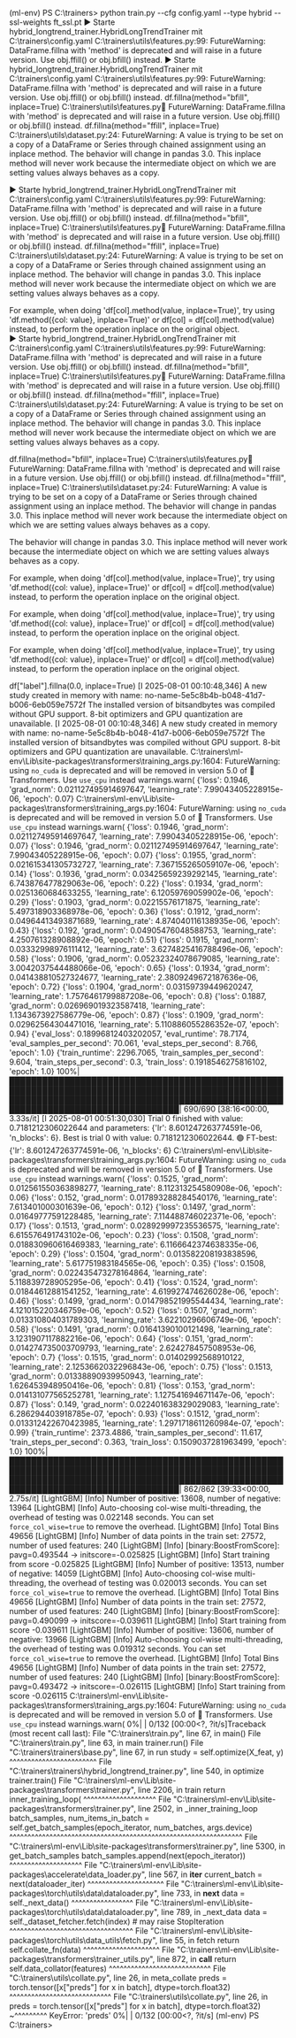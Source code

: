 (ml-env) PS C:\trainers> python train.py --cfg config.yaml --type hybrid --ssl-weights ft_ssl.pt
▶  Starte hybrid_longtrend_trainer.HybridLongTrendTrainer mit C:\trainers\config.yaml
C:\trainers\utils\features.py:99: FutureWarning: DataFrame.fillna with 'method' is deprecated and will raise in a future version. Use obj.ffill() or obj.bfill() instead.
▶  Starte hybrid_longtrend_trainer.HybridLongTrendTrainer mit C:\trainers\config.yaml
C:\trainers\utils\features.py:99: FutureWarning: DataFrame.fillna with 'method' is deprecated and will raise in a future version. Use obj.ffill() or obj.bfill() instead.
  df.fillna(method="bfill", inplace=True)
C:\trainers\utils\features.py:100: FutureWarning: DataFrame.fillna with 'method' is deprecated and will raise in a future version. Use obj.ffill() or obj.bfill() instead.
  df.fillna(method="ffill", inplace=True)
C:\trainers\utils\dataset.py:24: FutureWarning: A value is trying to be set on a copy of a DataFrame or Series through chained assignment using an inplace method.
The behavior will change in pandas 3.0. This inplace method will never work because the intermediate object on which we are setting values always behaves as a copy.

▶  Starte hybrid_longtrend_trainer.HybridLongTrendTrainer mit C:\trainers\config.yaml
C:\trainers\utils\features.py:99: FutureWarning: DataFrame.fillna with 'method' is deprecated and will raise in a future version. Use obj.ffill() or obj.bfill() instead.
  df.fillna(method="bfill", inplace=True)
C:\trainers\utils\features.py:100: FutureWarning: DataFrame.fillna with 'method' is deprecated and will raise in a future version. Use obj.ffill() or obj.bfill() instead.
  df.fillna(method="ffill", inplace=True)
C:\trainers\utils\dataset.py:24: FutureWarning: A value is trying to be set on a copy of a DataFrame or Series through chained assignment using an inplace method.
The behavior will change in pandas 3.0. This inplace method will never work because the intermediate object on which we are setting values always behaves as a copy.

For example, when doing 'df[col].method(value, inplace=True)', try using 'df.method({col: value}, inplace=True)' or df[col] = df[col].method(value) instead, to perform the operation inplace on the original object.        
▶  Starte hybrid_longtrend_trainer.HybridLongTrendTrainer mit C:\trainers\config.yaml
C:\trainers\utils\features.py:99: FutureWarning: DataFrame.fillna with 'method' is deprecated and will raise in a future version. Use obj.ffill() or obj.bfill() instead.
  df.fillna(method="bfill", inplace=True)
C:\trainers\utils\features.py:100: FutureWarning: DataFrame.fillna with 'method' is deprecated and will raise in a future version. Use obj.ffill() or obj.bfill() instead.
  df.fillna(method="ffill", inplace=True)
C:\trainers\utils\dataset.py:24: FutureWarning: A value is trying to be set on a copy of a DataFrame or Series through chained assignment using an inplace method.
The behavior will change in pandas 3.0. This inplace method will never work because the intermediate object on which we are setting values always behaves as a copy.

  df.fillna(method="bfill", inplace=True)
C:\trainers\utils\features.py:100: FutureWarning: DataFrame.fillna with 'method' is deprecated and will raise in a future version. Use obj.ffill() or obj.bfill() instead.
  df.fillna(method="ffill", inplace=True)
C:\trainers\utils\dataset.py:24: FutureWarning: A value is trying to be set on a copy of a DataFrame or Series through chained assignment using an inplace method.
The behavior will change in pandas 3.0. This inplace method will never work because the intermediate object on which we are setting values always behaves as a copy.

The behavior will change in pandas 3.0. This inplace method will never work because the intermediate object on which we are setting values always behaves as a copy.

For example, when doing 'df[col].method(value, inplace=True)', try using 'df.method({col: value}, inplace=True)' or df[col] = df[col].method(value) instead, to perform the operation inplace on the original object.        


For example, when doing 'df[col].method(value, inplace=True)', try using 'df.method({col: value}, inplace=True)' or df[col] = df[col].method(value) instead, to perform the operation inplace on the original object.        


For example, when doing 'df[col].method(value, inplace=True)', try using 'df.method({col: value}, inplace=True)' or df[col] = df[col].method(value) instead, to perform the operation inplace on the original object.        





  df["label"].fillna(0.0, inplace=True)
[I 2025-08-01 00:10:48,346] A new study created in memory with name: no-name-5e5c8b4b-b048-41d7-b006-6eb059e7572f
The installed version of bitsandbytes was compiled without GPU support. 8-bit optimizers and GPU quantization are unavailable.
[I 2025-08-01 00:10:48,346] A new study created in memory with name: no-name-5e5c8b4b-b048-41d7-b006-6eb059e7572f
The installed version of bitsandbytes was compiled without GPU support. 8-bit optimizers and GPU quantization are unavailable.
C:\trainers\ml-env\Lib\site-packages\transformers\training_args.py:1604: FutureWarning: using `no_cuda` is deprecated and will be removed in version 5.0 of 🤗 Transformers. Use `use_cpu` instead
  warnings.warn(
{'loss': 0.1946, 'grad_norm': 0.021127495914697647, 'learning_rate': 7.99043405228915e-06, 'epoch': 0.07}
C:\trainers\ml-env\Lib\site-packages\transformers\training_args.py:1604: FutureWarning: using `no_cuda` is deprecated and will be removed in version 5.0 of 🤗 Transformers. Use `use_cpu` instead
  warnings.warn(
{'loss': 0.1946, 'grad_norm': 0.021127495914697647, 'learning_rate': 7.99043405228915e-06, 'epoch': 0.07}
{'loss': 0.1946, 'grad_norm': 0.021127495914697647, 'learning_rate': 7.99043405228915e-06, 'epoch': 0.07}
{'loss': 0.1955, 'grad_norm': 0.021615341305732727, 'learning_rate': 7.367155265059107e-06, 'epoch': 0.14}
{'loss': 0.1936, 'grad_norm': 0.03425659239292145, 'learning_rate': 6.743876477829063e-06, 'epoch': 0.22}
{'loss': 0.1934, 'grad_norm': 0.0251360684633255, 'learning_rate': 6.12059769059902e-06, 'epoch': 0.29}
{'loss': 0.1903, 'grad_norm': 0.02215576171875, 'learning_rate': 5.497318903368978e-06, 'epoch': 0.36}
{'loss': 0.1912, 'grad_norm': 0.04964413493871689, 'learning_rate': 4.874040116138935e-06, 'epoch': 0.43}
{'loss': 0.192, 'grad_norm': 0.04905476048588753, 'learning_rate': 4.250761328908892e-06, 'epoch': 0.51}
{'loss': 0.1915, 'grad_norm': 0.03332998976111412, 'learning_rate': 3.6274825416788496e-06, 'epoch': 0.58}
{'loss': 0.1906, 'grad_norm': 0.05232324078679085, 'learning_rate': 3.0042037544488066e-06, 'epoch': 0.65}
{'loss': 0.1934, 'grad_norm': 0.041438810527324677, 'learning_rate': 2.3809249672187636e-06, 'epoch': 0.72}
{'loss': 0.1904, 'grad_norm': 0.03159739449620247, 'learning_rate': 1.7576461799887208e-06, 'epoch': 0.8}
{'loss': 0.1887, 'grad_norm': 0.026969019323587418, 'learning_rate': 1.1343673927586779e-06, 'epoch': 0.87}
{'loss': 0.1909, 'grad_norm': 0.02962564304471016, 'learning_rate': 5.110886055286352e-07, 'epoch': 0.94}
{'eval_loss': 0.18996812403202057, 'eval_runtime': 78.7174, 'eval_samples_per_second': 70.061, 'eval_steps_per_second': 8.766, 'epoch': 1.0}
{'train_runtime': 2296.7065, 'train_samples_per_second': 9.604, 'train_steps_per_second': 0.3, 'train_loss': 0.1918546275816102, 'epoch': 1.0}
100%|█████████████████████████████████████████████████████████████████████████████████████████████████████████████████████████████████████████████████████████████████████████████████████| 690/690 [38:16<00:00,  3.33s/it] 
[I 2025-08-01 00:51:30,030] Trial 0 finished with value: 0.7181212306022644 and parameters: {'lr': 8.601247263774591e-06, 'n_blocks': 6}. Best is trial 0 with value: 0.7181212306022644.
🟢  FT-best: {'lr': 8.601247263774591e-06, 'n_blocks': 6}
C:\trainers\ml-env\Lib\site-packages\transformers\training_args.py:1604: FutureWarning: using `no_cuda` is deprecated and will be removed in version 5.0 of 🤗 Transformers. Use `use_cpu` instead
  warnings.warn(
{'loss': 0.1525, 'grad_norm': 0.012561550363898277, 'learning_rate': 8.112313254580908e-06, 'epoch': 0.06}
{'loss': 0.152, 'grad_norm': 0.017893288284540176, 'learning_rate': 7.613401000301639e-06, 'epoch': 0.12}
{'loss': 0.1497, 'grad_norm': 0.01649777591228485, 'learning_rate': 7.114488746022371e-06, 'epoch': 0.17}
{'loss': 0.1513, 'grad_norm': 0.028929997235536575, 'learning_rate': 6.615576491743102e-06, 'epoch': 0.23}
{'loss': 0.1508, 'grad_norm': 0.018830960616469383, 'learning_rate': 6.1166642374638335e-06, 'epoch': 0.29}
{'loss': 0.1504, 'grad_norm': 0.013582208193838596, 'learning_rate': 5.617751983184565e-06, 'epoch': 0.35}
{'loss': 0.1508, 'grad_norm': 0.022435473278164864, 'learning_rate': 5.118839728905295e-06, 'epoch': 0.41}
{'loss': 0.1524, 'grad_norm': 0.01844612881541252, 'learning_rate': 4.619927474626028e-06, 'epoch': 0.46}
{'loss': 0.1499, 'grad_norm': 0.014798521995544434, 'learning_rate': 4.121015220346759e-06, 'epoch': 0.52}
{'loss': 0.1507, 'grad_norm': 0.013310804031789303, 'learning_rate': 3.62210296606749e-06, 'epoch': 0.58}
{'loss': 0.1491, 'grad_norm': 0.01641390100121498, 'learning_rate': 3.1231907117882216e-06, 'epoch': 0.64}
{'loss': 0.151, 'grad_norm': 0.014274735003709793, 'learning_rate': 2.624278457508953e-06, 'epoch': 0.7}
{'loss': 0.1515, 'grad_norm': 0.01402992568910122, 'learning_rate': 2.1253662032296843e-06, 'epoch': 0.75}
{'loss': 0.1513, 'grad_norm': 0.01338890939950943, 'learning_rate': 1.626453948950416e-06, 'epoch': 0.81}
{'loss': 0.153, 'grad_norm': 0.014131077565252781, 'learning_rate': 1.127541694671147e-06, 'epoch': 0.87}
{'loss': 0.149, 'grad_norm': 0.022401638329029083, 'learning_rate': 6.286294403918785e-07, 'epoch': 0.93}
{'loss': 0.1512, 'grad_norm': 0.013312422670423985, 'learning_rate': 1.2971718611260984e-07, 'epoch': 0.99}
{'train_runtime': 2373.4886, 'train_samples_per_second': 11.617, 'train_steps_per_second': 0.363, 'train_loss': 0.1509037281963499, 'epoch': 1.0}
100%|█████████████████████████████████████████████████████████████████████████████████████████████████████████████████████████████████████████████████████████████████████████████████████| 862/862 [39:33<00:00,  2.75s/it]
[LightGBM] [Info] Number of positive: 13608, number of negative: 13964
[LightGBM] [Info] Auto-choosing col-wise multi-threading, the overhead of testing was 0.022148 seconds.
You can set `force_col_wise=true` to remove the overhead.
[LightGBM] [Info] Total Bins 49656
[LightGBM] [Info] Number of data points in the train set: 27572, number of used features: 240
[LightGBM] [Info] [binary:BoostFromScore]: pavg=0.493544 -> initscore=-0.025825
[LightGBM] [Info] Start training from score -0.025825
[LightGBM] [Info] Number of positive: 13513, number of negative: 14059
[LightGBM] [Info] Auto-choosing col-wise multi-threading, the overhead of testing was 0.020013 seconds.
You can set `force_col_wise=true` to remove the overhead.
[LightGBM] [Info] Total Bins 49656
[LightGBM] [Info] Number of data points in the train set: 27572, number of used features: 240
[LightGBM] [Info] [binary:BoostFromScore]: pavg=0.490099 -> initscore=-0.039611
[LightGBM] [Info] Start training from score -0.039611
[LightGBM] [Info] Number of positive: 13606, number of negative: 13966
[LightGBM] [Info] Auto-choosing col-wise multi-threading, the overhead of testing was 0.019312 seconds.
You can set `force_col_wise=true` to remove the overhead.
[LightGBM] [Info] Total Bins 49656
[LightGBM] [Info] Number of data points in the train set: 27572, number of used features: 240
[LightGBM] [Info] [binary:BoostFromScore]: pavg=0.493472 -> initscore=-0.026115
[LightGBM] [Info] Start training from score -0.026115
C:\trainers\ml-env\Lib\site-packages\transformers\training_args.py:1604: FutureWarning: using `no_cuda` is deprecated and will be removed in version 5.0 of 🤗 Transformers. Use `use_cpu` instead
  warnings.warn(
  0%|                                                                                                                                                                                               | 0/132 [00:00<?, ?it/s]Traceback (most recent call last):
  File "C:\trainers\train.py", line 67, in <module>
    main()
  File "C:\trainers\train.py", line 63, in main
    trainer.run()
  File "C:\trainers\trainers\base.py", line 67, in run
    study       = self.optimize(X_feat, y)
                  ^^^^^^^^^^^^^^^^^^^^^^^^
  File "C:\trainers\trainers\hybrid_longtrend_trainer.py", line 540, in optimize
    trainer.train()
  File "C:\trainers\ml-env\Lib\site-packages\transformers\trainer.py", line 2206, in train
    return inner_training_loop(
           ^^^^^^^^^^^^^^^^^^^^
  File "C:\trainers\ml-env\Lib\site-packages\transformers\trainer.py", line 2502, in _inner_training_loop
    batch_samples, num_items_in_batch = self.get_batch_samples(epoch_iterator, num_batches, args.device)
                                        ^^^^^^^^^^^^^^^^^^^^^^^^^^^^^^^^^^^^^^^^^^^^^^^^^^^^^^^^^^^^^^^^
  File "C:\trainers\ml-env\Lib\site-packages\transformers\trainer.py", line 5300, in get_batch_samples
    batch_samples.append(next(epoch_iterator))
                         ^^^^^^^^^^^^^^^^^^^^
  File "C:\trainers\ml-env\Lib\site-packages\accelerate\data_loader.py", line 567, in __iter__
    current_batch = next(dataloader_iter)
                    ^^^^^^^^^^^^^^^^^^^^^
  File "C:\trainers\ml-env\Lib\site-packages\torch\utils\data\dataloader.py", line 733, in __next__
    data = self._next_data()
           ^^^^^^^^^^^^^^^^^
  File "C:\trainers\ml-env\Lib\site-packages\torch\utils\data\dataloader.py", line 789, in _next_data
    data = self._dataset_fetcher.fetch(index)  # may raise StopIteration
           ^^^^^^^^^^^^^^^^^^^^^^^^^^^^^^^^^^
  File "C:\trainers\ml-env\Lib\site-packages\torch\utils\data\_utils\fetch.py", line 55, in fetch
    return self.collate_fn(data)
           ^^^^^^^^^^^^^^^^^^^^^
  File "C:\trainers\ml-env\Lib\site-packages\transformers\trainer_utils.py", line 872, in __call__
    return self.data_collator(features)
           ^^^^^^^^^^^^^^^^^^^^^^^^^^^^
  File "C:\trainers\utils\collate.py", line 26, in meta_collate
    preds  = torch.tensor([x["preds"]  for x in batch], dtype=torch.float32)
                          ^^^^^^^^^^^^^^^^^^^^^^^^^^^^
  File "C:\trainers\utils\collate.py", line 26, in <listcomp>
    preds  = torch.tensor([x["preds"]  for x in batch], dtype=torch.float32)
                           ~^^^^^^^^^
KeyError: 'preds'
  0%|                                                                                                                                                                                               | 0/132 [00:00<?, ?it/s]
(ml-env) PS C:\trainers> 
